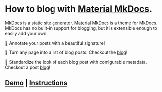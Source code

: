 # How to blog with [Material MkDocs](https://squidfunk.github.io/mkdocs-material/).

[MkDocs](https://www.mkdocs.org) is a static site generator. 
[Material MkDocs](https://squidfunk.github.io/mkdocs-material/) is a theme for MkDocs.
MkDocs has no built-in support for blogging, but it is extensible enough to easily add your own.

🚀 Annotate your posts with a beautiful signature!

🚀 Turn any page into a list of blog posts. Checkout the [blog](/blog)! 

🚀 Standardize the look of each blog post with configurable metadata. Checkout a post [blog](/blog/subtopic/boring_post)! 


## [Demo](https://material-mkdocs-blog.4kelly.com/) | [Instructions](https://material-mkdocs-blog.4kelly.com/setup/)


